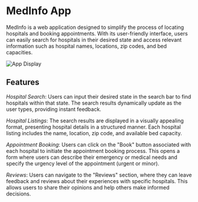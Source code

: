 # MedInfo App

MedInfo is a web application designed to simplify the process of locating hospitals and booking appointments. With its user-friendly interface, users can easily search for hospitals in their desired state and access relevant information such as hospital names, locations, zip codes, and bed capacities.

![App Display](https://gayle24.github.io/phase-1-final-project/ "MedInfo App")

## Features

*Hospital Search*: Users can input their desired state in the search bar to find hospitals within that state. The search results dynamically update as the user types, providing instant feedback.

*Hospital Listings*: The search results are displayed in a visually appealing format, presenting hospital details in a structured manner. Each hospital listing includes the name, location, zip code, and available bed capacity.

*Appointment Booking*: Users can click on the "Book" button associated with each hospital to initiate the appointment booking process. This opens a form where users can describe their emergency or medical needs and specify the urgency level of the appointment (urgent or minor).

*Reviews*: Users can navigate to the "Reviews" section, where they can leave feedback and reviews about their experiences with specific hospitals. This allows users to share their opinions and help others make informed decisions.